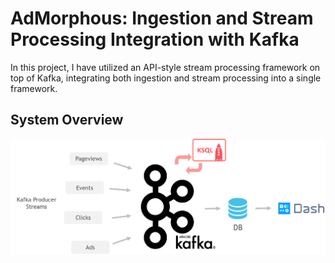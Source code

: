 # AdMorphous: Ingestion and Stream Processing Integration with Kafka

In this project, I have utilized an API-style stream processing
framework on top of Kafka, integrating both ingestion and stream 
processing into a single framework.  

## System Overview  

![alt text](./images/structure3.png "Logo Title Text 1")  

